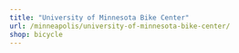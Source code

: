 ```yaml
---
title: "University of Minnesota Bike Center"
url: /minneapolis/university-of-minnesota-bike-center/
shop: bicycle
---
```

